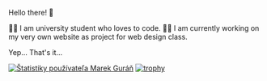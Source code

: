 Hello there! 👋

👨‍🎓 I am university student who loves to code.
👩‍💻 I am currently working on my very own website as project for web design class.

Yep... That's it...

[![Štatistiky používateľa Marek Guráň](https://github-readme-stats.vercel.app/api?username=marek-guran&show_icons=true&theme=dracula)](https://github.com/anuraghazra/github-readme-stats)
[![trophy](https://github-profile-trophy.vercel.app/?username=ryo-ma&theme=onedark)](https://github.com/ryo-ma/github-profile-trophy)

